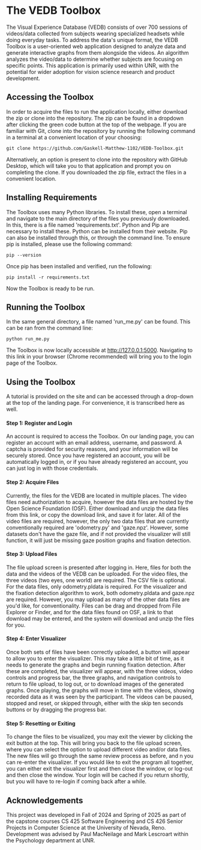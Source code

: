 # The VEDB Toolbox
The Visual Experience Database (VEDB) consists of over 700 sessions of videos/data collected from subjects wearing specialized headsets while doing everyday tasks. To address the data's unique format, the VEDB Toolbox is a user-oriented web application designed to analyze data and generate interactive graphs from them alongside the videos. An algorithm analyzes the video/data to determine whether subjects are focusing on specific points. This application is primarily used within UNR, with the potential for wider adoption for vision science research and product development.
## Accessing the Toolbox
In order to acquire the files to run the application locally, either download the zip or clone into the repository. The zip can be found in a dropdown after clicking the green code button at the top of the webpage. If you are familiar with Git, clone into the repository by running the following command in a terminal at a convenient location of your choosing:
```
git clone https://github.com/Gaskell-Matthew-1102/VEDB-Toolbox.git
```
Alternatively, an option is present to clone into the repository with GitHub Desktop, which will take you to that application and prompt you on completing the clone. If you downloaded the zip file, extract the files in a convenient location.
## Installing Requirements
The Toolbox uses many Python libraries. To install these, open a terminal and navigate to the main directory of the files you previously downloaded. In this, there is a file named 'requirements.txt'. Python and Pip are necessary to install these. Python can be installed from their website. Pip can also be installed through this, or through the command line. To ensure pip is installed, please use the following command:
```
pip --version
```
Once pip has been installed and verified, run the following:
```
pip install -r requirements.txt
```
Now the Toolbox is ready to be run.
## Running the Toolbox
In the same general directory, a file named 'run_me.py' can be found. This can be ran from the command line:
```
python run_me.py
```
The Toolbox is now locally accessible at http://127.0.0.1:5000. Navigating to this link in your browser (Chrome recommended) will bring you to the login page of the Toolbox.
## Using the Toolbox
A tutorial is provided on the site and can be accessed through a drop-down at the top of the landing page. For convenience, it is transcribed here as well.
#### Step 1: Register and Login
An account is required to access the Toolbox. On our landing page, you can register an account with an email address, username, and password. A captcha is provided for security reasons, and your information will be securely stored. Once you have registered an account, you will be automatically logged in, or if you have already registered an account, you can just log in with those credentials.
#### Step 2: Acquire Files
Currently, the files for the VEDB are located in multiple places. The video files need authorization to acquire, however the data files are hosted by the Open Science Foundation (OSF). Either download and unzip the data files from this link, or copy the download link, and save it for later. All of the video files are required, however, the only two data files that are currently conventionally required are 'odometry.py' and 'gaze.npz'. However, some datasets don't have the gaze file, and if not provided the visualizer will still function, it will just be missing gaze position graphs and fixation detection.
#### Step 3: Upload Files
The file upload screen is presented after logging in. Here, files for both the data and the videos of the VEDB can be uploaded. For the video files, the three videos (two eyes, one world) are required. The CSV file is optional. For the data files, only odometry.pldata is required. For the visualizer and the fixation detection algorithm to work, both odometry.pldata and gaze.npz are required. However, you may upload as many of the other data files are you'd like, for conventionality. Files can be drag and dropped from File Explorer or Finder, and for the data files found on OSF, a link to that download may be entered, and the system will download and unzip the files for you.
#### Step 4: Enter Visualizer
Once both sets of files have been correctly uploaded, a button will appear to allow you to enter the visualizer. This may take a little bit of time, as it needs to generate the graphs and begin running fixation detection. After these are completed, the visualizer will appear, with the three videos, video controls and progress bar, the three graphs, and navigation controls to return to file upload, to log out, or to download images of the generated graphs. Once playing, the graphs will move in time with the videos, showing recorded data as it was seen by the participant. The videos can be paused, stopped and reset, or skipped through, either with the skip ten seconds buttons or by dragging the progress bar.
#### Step 5: Resetting or Exiting
To change the files to be visualized, you may exit the viewer by clicking the exit button at the top. This will bring you back to the file upload screen, where you can select the option to upload different video and/or data files. The new files will go through the same review process as before, and n you can re-enter the visualizer. If you would like to exit the program all together, you can either exit the visualizer first and then close the window, or log-out and then close the window. Your login will be cached if you return shortly, but you will have to re-login if coming back after a while.
## Acknowledgements
This project was developed in Fall of 2024 and Spring of 2025 as part of the capstone courses CS 425 Software Engineering and CS 426 Senior Projects in Computer Science at the University of Nevada, Reno. Development was advised by Paul MacNeilage and Mark Lescroart within the Psychology department at UNR.